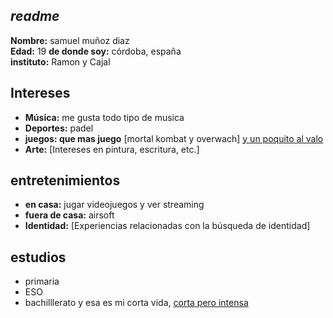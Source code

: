 ## _readme_

**Nombre:** samuel muñoz diaz  
**Edad:** 19 
**de donde soy:** córdoba, españa  
**instituto:** Ramon y Cajal  

## Intereses

- **Música:** me gusta todo tipo de musica
- **Deportes:** padel
- **juegos: que mas juego** [mortal kombat y overwach] [y un poquito al valo](https://media.tenor.com/xU-4bxFkXSQAAAAi/segall-dance.gif)
- **Arte:** [Intereses en pintura, escritura, etc.]

## entretenimientos 

- **en casa:** jugar videojuegos y ver streaming
- **fuera de casa:** airsoft
- **Identidad:** [Experiencias relacionadas con la búsqueda de identidad]

## estudios
- primaria
- ESO
- bachilllerato 
y esa es mi corta vida, [corta pero intensa](https://media1.tenor.com/m/XZ2KCGSGJ8cAAAAC/wtf-boy.gif)  
